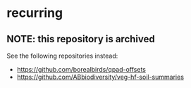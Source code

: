 # recurring

## NOTE: this repository is archived

See the following repositories instead:

- https://github.com/borealbirds/qpad-offsets
- https://github.com/ABbiodiversity/veg-hf-soil-summaries
